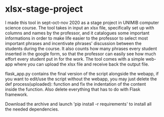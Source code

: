 # xlsx-stage-project
I made this tool in sept-oct-nov 2020 as a stage project in UNIMIB computer science course. The tool takes in input an xlsx file, specifically set up with columns and names by the professor, and it catalogues some important informations in order to make life easier to the professor to select most important phrases and incentivate phrases' discussion between the students during the course. It also counts how many phrases every student inserted in the google form, so that the professor can easily see how much effort every student put in for the work. The tool comes with a simple web-app where you can upload the xlsx file and receive back the output file.

flask_app.py contains the final version of the script alongside the webapp, if you want to edit/use the script without the webapp, you may just delete the def process(uploaded): function and fix the indentation of the content inside the function. Also delete everything that has to do with Flask framework.

Download the archive and launch 'pip install -r requirements' to install all the needed dependencies.
